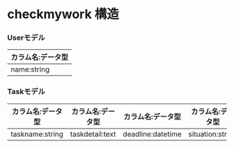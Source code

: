 # checkmywork 構造

### Userモデル

|カラム名:データ型  |
|---|
|name:string  |

### Taskモデル

|カラム名:データ型  |カラム名:データ型  |カラム名:データ型  |カラム名:データ型  |カラム名:データ型  |カラム名:データ型  |
|---|---|---|---|---|---|
|taskname:string  |taskdetail:text  |deadline:datetime  |situation:string  |priority:string  |User:references  |
